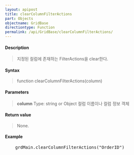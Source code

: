 ```yaml
---
layout: apipost
title: clearColumnFilterActions
part: Objects
objectname: GridBase
directiontype: Function
permalink: /api/GridBase/clearColumnFilterActions/
---
```



#### Description

> 지정된 컬럼에 존재하는 FilterActions을 clear한다.  

#### Syntax

> function clearColumnFilterActions(column)  

#### Parameters

>**column**
>Type: string or Object
>컬럼 이름이나 컬럼 정보 객체

#### Return value

> None.  

#### Example

<pre class="prettyprint">
    grdMain.clearColumnFilterActions("OrderID")
</pre>


